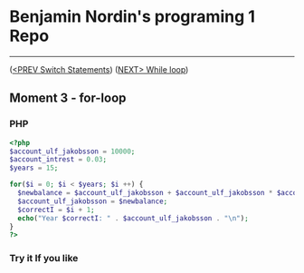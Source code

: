 #  Benjamin Nordin's programing 1 Repo #

***
([<PREV Switch Statements](./switch.md)) ([NEXT\> While loop](./while-loop.md))

##  Moment 3 - for-loop ##


### PHP ###

```php
<?php
$account_ulf_jakobsson = 10000;
$account_intrest = 0.03;
$years = 15;

for($i = 0; $i < $years; $i ++) {
  $newbalance = $account_ulf_jakobsson + $account_ulf_jakobsson * $account_intrest;
  $account_ulf_jakobsson = $newbalance;
  $correctI = $i + 1;
  echo("Year $correctI: " . $account_ulf_jakobsson . "\n");
}
?>
```


### Try it If you like ###

<script src="//repl.it/embed/LeJp/0.js"></script>
